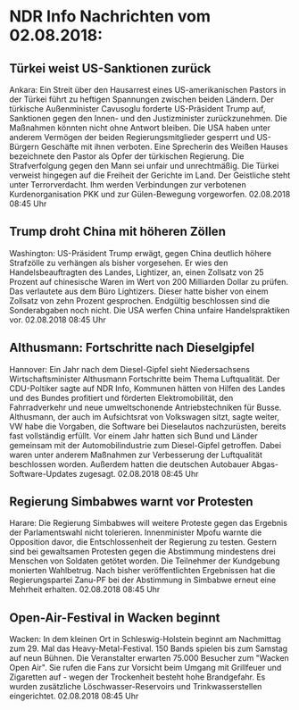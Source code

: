 # NDR Info Nachrichten vom 02.08.2018:


## Türkei weist US-Sanktionen zurück
Ankara: Ein Streit über den Hausarrest eines US-amerikanischen Pastors in der Türkei führt zu heftigen Spannungen zwischen beiden Ländern. Der türkische Außenminister Cavusoglu forderte US-Präsident Trump auf, Sanktionen gegen den Innen- und den Justizminister zurückzunehmen. Die Maßnahmen könnten nicht ohne Antwort bleiben. Die USA haben unter anderem Vermögen der beiden Regierungsmitglieder gesperrt und US-Bürgern Geschäfte mit ihnen verboten. Eine Sprecherin des Weißen Hauses bezeichnete den Pastor als Opfer der türkischen Regierung. Die Strafverfolgung gegen den Mann sei unfair und unrechtmäßig. Die Türkei verweist hingegen auf die Freiheit der Gerichte im Land. Der Geistliche steht unter Terrorverdacht. Ihm werden Verbindungen zur verbotenen Kurdenorganisation PKK und zur Gülen-Bewegung vorgeworfen. 02.08.2018 08:45 Uhr 

## Trump droht China mit höheren Zöllen
Washington:	US-Präsident Trump erwägt, gegen China deutlich höhere Strafzölle zu verhängen als bisher vorgesehen. Er wies den Handelsbeauftragten des Landes, Lightizer, an, einen Zollsatz von 25 Prozent auf chinesische Waren im Wert von 200 Milliarden Dollar zu prüfen. Das verlautete aus dem Büro Lightizers. Dieser hatte bisher von einem Zollsatz von zehn Prozent gesprochen. Endgültig beschlossen sind die Sonderabgaben noch nicht. Die USA werfen China unfaire Handelspraktiken vor. 02.08.2018 08:45 Uhr 

## Althusmann: Fortschritte nach Dieselgipfel
Hannover: Ein Jahr nach dem Diesel-Gipfel sieht Niedersachsens Wirtschaftsminister Althusmann Fortschritte beim Thema Luftqualität. Der CDU-Poltiker sagte auf NDR Info, Kommunen hätten von Hilfen des Landes und des Bundes profitiert und förderten Elektromobilität, den Fahrradverkehr und neue umweltschonende Antriebstechniken für Busse. Althusmann, der auch im Aufsichtsrat von Volkswagen sitzt, sagte weiter, VW habe die Vorgaben, die Software bei Dieselautos nachzurüsten, bereits fast vollständig erfüllt. Vor einem Jahr hatten sich Bund und Länder gemeinsam mit der Automobilindustrie zum Diesel-Gipfel getroffen. Dabei waren unter anderem Maßnahmen zur Verbesserung der Luftqualität beschlossen worden. Außerdem hatten die deutschen Autobauer Abgas-Software-Updates zugesagt. 02.08.2018 08:45 Uhr 

## Regierung Simbabwes warnt vor Protesten
Harare:	Die Regierung Simbabwes will weitere Proteste gegen das Ergebnis der Parlamentswahl nicht tolerieren. Innenminister Mpofu warnte die Opposition davor, die Entschlossenheit der Regierung zu testen. Gestern sind bei gewaltsamen Protesten gegen die Abstimmung mindestens drei Menschen von Soldaten getötet worden. Die Teilnehmer der Kundgebung monierten Wahlbetrug. Nach bisher veröffentlichten Ergebnissen hat die Regierungspartei Zanu-PF bei der Abstimmung in Simbabwe erneut eine Mehrheit erhalten. 02.08.2018 08:45 Uhr 

## Open-Air-Festival in Wacken beginnt
Wacken: In dem kleinen Ort in Schleswig-Holstein beginnt am Nachmittag zum 29. Mal das Heavy-Metal-Festival. 150 Bands spielen bis zum Samstag auf neun Bühnen. Die Veranstalter erwarten 75.000 Besucher zum "Wacken Open Air". Sie rufen die Fans zur Vorsicht beim Umgang mit Grillfeuer und Zigaretten auf - wegen der Trockenheit besteht hohe Brandgefahr. Es wurden zusätzliche Löschwasser-Reservoirs und Trinkwasserstellen eingerichtet. 02.08.2018 08:45 Uhr 

